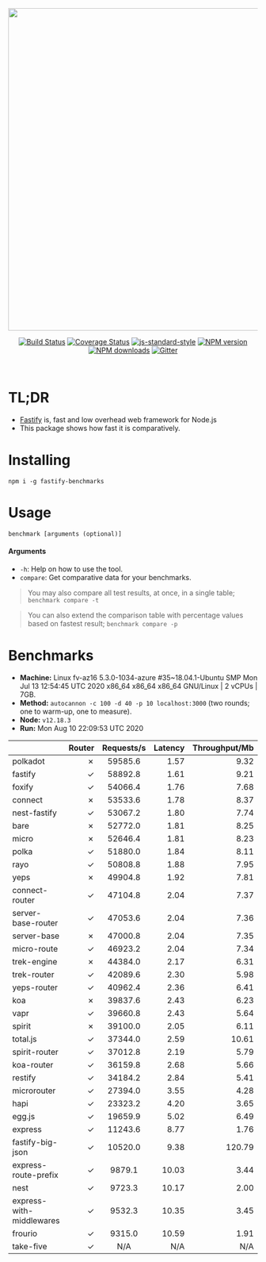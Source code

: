 <div align="center">
<img src="https://github.com/fastify/graphics/raw/master/full-logo.png" width="650" height="auto"/>
</div>

<div align="center">

[![Build Status](https://travis-ci.org/fastify/fastify.svg?branch=master)](https://travis-ci.org/fastify/fastify)
[![Coverage Status](https://coveralls.io/repos/github/fastify/fastify/badge.svg?branch=master)](https://coveralls.io/github/fastify/fastify?branch=master)
[![js-standard-style](https://img.shields.io/badge/code%20style-standard-brightgreen.svg?style=flat)](http://standardjs.com/)
[![NPM version](https://img.shields.io/npm/v/fastify.svg?style=flat)](https://www.npmjs.com/package/fastify)
[![NPM downloads](https://img.shields.io/npm/dm/fastify.svg?style=flat)](https://www.npmjs.com/package/fastify) [![Gitter](https://badges.gitter.im/gitterHQ/gitter.svg)](https://gitter.im/fastify)
</div>
<br />

# TL;DR

* [Fastify](https://github.com/fastify/fastify) is, fast and low overhead web framework for Node.js
* This package shows how fast it is comparatively.

# Installing

```
npm i -g fastify-benchmarks
```

# Usage

```
benchmark [arguments (optional)]
```

#### Arguments

* `-h`: Help on how to use the tool.
* `compare`: Get comparative data for your benchmarks.

> You may also compare all test results, at once, in a single table; `benchmark compare -t`

> You can also extend the comparison table with percentage values based on fastest result; `benchmark compare -p`
# Benchmarks
* __Machine:__ Linux fv-az16 5.3.0-1034-azure #35~18.04.1-Ubuntu SMP Mon Jul 13 12:54:45 UTC 2020 x86_64 x86_64 x86_64 GNU/Linux | 2 vCPUs | 7GB.
* __Method:__ `autocannon -c 100 -d 40 -p 10 localhost:3000` (two rounds; one to warm-up, one to measure).
* __Node:__ `v12.18.3`
* __Run:__ Mon Aug 10 22:09:53 UTC 2020

|                          | Router | Requests/s | Latency | Throughput/Mb |
| :--                      | --:    | :-:        | --:     | --:           |
| polkadot                 | ✗      | 59585.6    | 1.57    | 9.32          |
| fastify                  | ✓      | 58892.8    | 1.61    | 9.21          |
| foxify                   | ✓      | 54066.4    | 1.76    | 7.68          |
| connect                  | ✗      | 53533.6    | 1.78    | 8.37          |
| nest-fastify             | ✓      | 53067.2    | 1.80    | 7.74          |
| bare                     | ✗      | 52772.0    | 1.81    | 8.25          |
| micro                    | ✗      | 52646.4    | 1.81    | 8.23          |
| polka                    | ✓      | 51880.0    | 1.84    | 8.11          |
| rayo                     | ✓      | 50808.8    | 1.88    | 7.95          |
| yeps                     | ✗      | 49904.8    | 1.92    | 7.81          |
| connect-router           | ✓      | 47104.8    | 2.04    | 7.37          |
| server-base-router       | ✓      | 47053.6    | 2.04    | 7.36          |
| server-base              | ✗      | 47000.8    | 2.04    | 7.35          |
| micro-route              | ✓      | 46923.2    | 2.04    | 7.34          |
| trek-engine              | ✗      | 44384.0    | 2.17    | 6.31          |
| trek-router              | ✓      | 42089.6    | 2.30    | 5.98          |
| yeps-router              | ✓      | 40962.4    | 2.36    | 6.41          |
| koa                      | ✗      | 39837.6    | 2.43    | 6.23          |
| vapr                     | ✓      | 39660.8    | 2.43    | 5.64          |
| spirit                   | ✗      | 39100.0    | 2.05    | 6.11          |
| total.js                 | ✓      | 37344.0    | 2.59    | 10.61         |
| spirit-router            | ✓      | 37012.8    | 2.19    | 5.79          |
| koa-router               | ✓      | 36159.8    | 2.68    | 5.66          |
| restify                  | ✓      | 34184.2    | 2.84    | 5.41          |
| microrouter              | ✓      | 27394.0    | 3.55    | 4.28          |
| hapi                     | ✓      | 23323.2    | 4.20    | 3.65          |
| egg.js                   | ✓      | 19659.9    | 5.02    | 6.49          |
| express                  | ✓      | 11243.6    | 8.77    | 1.76          |
| fastify-big-json         | ✓      | 10520.0    | 9.38    | 120.79        |
| express-route-prefix     | ✓      | 9879.1     | 10.03   | 3.44          |
| nest                     | ✓      | 9723.3     | 10.17   | 2.00          |
| express-with-middlewares | ✓      | 9532.3     | 10.35   | 3.45          |
| frourio                  | ✓      | 9315.0     | 10.59   | 1.91          |
| take-five                | ✓      | N/A        | N/A     | N/A           |
